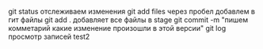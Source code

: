 git status отслеживаем изменения
git add files через пробел добавлем в гит файлы
git add . добавляет все файлы в stage
git commit -m "пишем комметарий какие изменение произошли в этой версии"
git log просмотр записей
test2